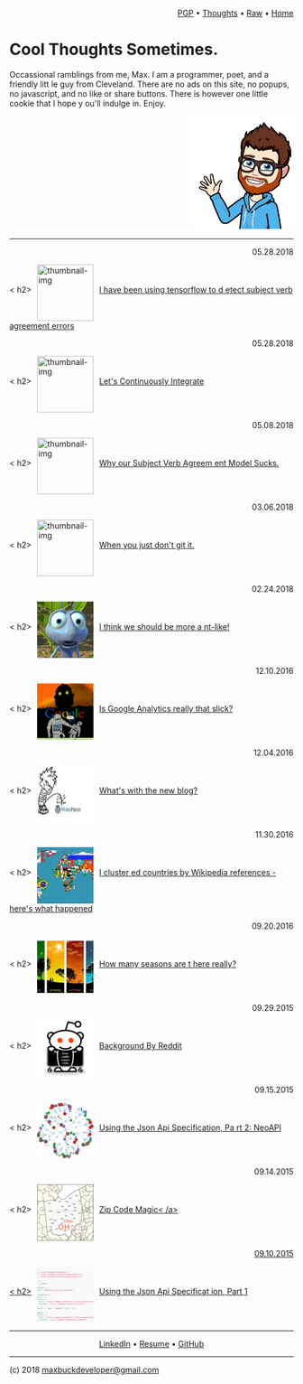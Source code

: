 


<p align=right>
  <a href='maxwellbuck.pub'>PGP</a>
  •
  <a href='fb-highlights.html'>Thoughts</a>
  •
  <a href=INDEX.md>Raw</a>
  •
  <a href='index.html'>Home</a>
  
</p>







# Cool Thoughts Sometimes.

Occassional ramblings from me, Max. I am a programmer, poet, and a friendly litt
le guy from Cleveland.  There are no ads on this site, no popups, no javascript,
 and no like or share buttons.  There is however one little cookie that I hope y
ou'll indulge in. Enjoy. 

<p align="right"><img src="static/hi.png" height="200"></p>


---


<p title="post-date"                                 align=right>05.28.2018</p><
h2><img                                 title="thumbnail-img" align="middle" src
="thumbs/sva2.jpg" width="100" height="100"                                     
    hspace="10" ><a href=lets-talk-pretty.html>I have been using tensorflow to d
etect subject verb agreement errors </a></h2>
<p title="post-date"                                 align=right>05.28.2018</p><
h2><img                                 title="thumbnail-img" align="middle" src
="thumbs/jenkins.png" width="100" height="100"                                  
       hspace="10" ><a href=lets-continuously-integrate.html>Let's Continuously 
Integrate</a></h2>
<p title="post-date"                                 align=right>05.08.2018</p><
h2><img                                 title="thumbnail-img" align="middle" src
="thumbs/sva.jpg" width="100" height="100"                                      
   hspace="10" ><a href=why-our-sva-model-sucks.html>Why our Subject Verb Agreem
ent Model Sucks.</a></h2>
<p title="post-date"                                 align=right>03.06.2018</p><
h2><img                                 title="thumbnail-img" align="middle" src
="thumbs/git.png" width="100" height="100"                                      
   hspace="10" ><a href=i-dont-git-it.html>When you just don't git it.</a></h2>

<p title="post-date"                                 align=right>02.24.2018</p><
h2><img                                 title="thumbnail-img" align="middle" src
="thumbs/ant.png" width="100" height="100"                                      
   hspace="10" ><a href=welcome-to-the-ant-hill.html>I think we should be more a
nt-like!  </a></h2>
<p title="post-date"                                 align=right>12.10.2016</p><
h2><img                                 title="thumbnail-img" align="middle" src
="thumbs/Google-Big-Brother.png" width="100" height="100"                       
                  hspace="10" ><a href=google-analytics-aint-that-slick-homie.ht
ml>Is Google Analytics really that slick?</a></h2>
<p title="post-date"                                 align=right>12.04.2016</p><
h2><img                                 title="thumbnail-img" align="middle" src
="thumbs/fuck-wordpress.jpg" width="100" height="100"                           
              hspace="10" ><a href=whats-with-the-new-blog.html>What's with the 
new blog?</a></h2>
<p title="post-date"                                 align=right>11.30.2016</p><
h2><img                                 title="thumbnail-img" align="middle" src
="thumbs/countries-of-the-world.jpg" width="100" height="100"                   
                      hspace="10" ><a href=countries-by-wikipedia.html>I cluster
ed countries by Wikipedia references - here's what happened</a></h2>
<p title="post-date"                                 align=right>09.20.2016</p><
h2><img                                 title="thumbnail-img" align="middle" src
="thumbs/seasons-ftimage.jpg" width="100" height="100"                          
               hspace="10" ><a href=how-many-seasons.html>How many seasons are t
here really?</a></h2>
<p title="post-date"                                 align=right>09.29.2015</p><
h2><img                                 title="thumbnail-img" align="middle" src
="thumbs/redditapi.png" width="100" height="100"                                
         hspace="10" ><a href=background-by-reddit.html>Background By Reddit</a>
</h2>
<p title="post-date"                                 align=right>09.15.2015</p><
h2><img                                 title="thumbnail-img" align="middle" src
="thumbs/graphdb.png" width="100" height="100"                                  
       hspace="10" ><a href=json-api-2.html>Using the Json Api Specification, Pa
rt 2: NeoAPI</a></h2>
<p title="post-date"                                 align=right>09.14.2015</p><
h2><img                                 title="thumbnail-img" align="middle" src
="thumbs/ohio-3-digit-zip-code-map.gif" width="100" height="100"                
                         hspace="10" ><a href=zipcode-magic.html>Zip Code Magic<
/a></h2>
<p title="post-date"                                 align=right>09.10.2015</p><
h2><img                                 title="thumbnail-img" align="middle" src
="thumbs/jsonapiftimage.png" width="100" height="100"                           
              hspace="10" ><a href=json-api-1.html>Using the Json Api Specificat
ion, Part 1</a></h2>






---

<p align=center>
  <a href='https://www.linkedin.com/pub/max-buck/8b/5b8/a9'>LinkedIn</a>
  •
  <a href='resume.html'>Resume</a>
  •
  <a href='https://github.com/buckmaxwell'>GitHub</a>

</p>

---

(c) 2018 maxbuckdeveloper@gmail.com
